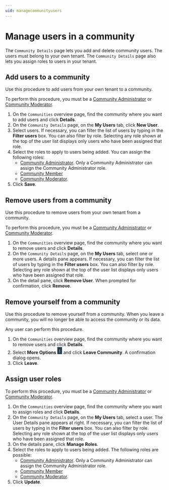 ```yaml
---
uid: managecommunityusers
---
```


# Manage users in a community

The `Community Details` page lets you add and delete community users. The users must belong to your own tenant. The `Community Details` page also lets you assign roles to users in your tenant.

## Add users to a community

Use this procedure to add users from your own tenant to a community.

To perform this procedure, you must be a [Community Administrator](xref:communityroles#community-administrator) or [Community Moderator](xref:communityroles#community-moderator).

1. On the `Communities` overview page, find the community where you want to add users and click **Details**.
2. On the `Community Details` page, on the **My Users** tab, click **New User**.
3. Select users. If necessary, you can filter the list of users by typing in the **Filter users** box. You can also filter by role. Selecting any role shown at the top of the user list displays only users who have been assigned that role.
4. Select the roles to apply to users being added. You can assign the following roles:
   - [Community Administrator](xref:communityroles#community-administrator). Only a Community Administrator can assign the Community Administrator role.
   - [Community Member](xref:communityroles#community-member)
   - [Community Moderator](xref:communityroles#community-moderator). 
5. Click **Save**.

## Remove users from a community

Use this procedure to remove users from your own tenant from a community.

To perform this procedure, you must be a [Community Administrator](xref:communityroles#community-administrator) or [Community Moderator](xref:communityroles#community-moderator).

1. On the `Communities` overview page, find the community where you want to remove users and click **Details**.
2. On the `Community Details` page, on the **My Users** tab, select one or more users. A details pane appears. If necessary, you can filter the list of users by typing in the **Filter users** box. You can also filter by role. Selecting any role shown at the top of the user list displays only users who have been assigned that role.
3. On the detail pane, click **Remove User**. When prompted for confirmation, click **Remove**.

## Remove yourself from a community

Use this procedure to remove yourself from a community. When you leave a community, you will no longer be able to access the community or its data.

Any user can perform this procedure.

1. On the `Communities` overview page, find the community where you want to remove users and click **Details**.
2. Select **More Options** ![More Options](images\more-options.png) and click **Leave Community**. A confirmation dialog opens.
3. Click **Leave**.


## Assign user roles

To perform this procedure, you must be a [Community Administrator](xref:communityroles#community-administrator) or [Community Moderator](xref:communityroles#community-moderator).

1. On the `Communities` overview page, find the community where you want to assign roles and click **Details**.
2. On the `Community Details` page, on the **My Users** tab, select a user. The User Details pane appears at right.  If necessary, you can filter the list of users by typing in the **Filter users** box. You can also filter by role. Selecting any role shown at the top of the user list displays only users who have been assigned that role.
3. On the details pane, click **Manage Roles**.
4. Select the roles to apply to users being added. The following roles are possible:
   - [Community Administrator](xref:communityroles#community-administrator). Only a Community Administrator can assign the Community Administrator role.
   - [Community Member](xref:communityroles#community-member)
   - [Community Moderator](xref:communityroles#community-moderator). 
5. Click **Update**.
